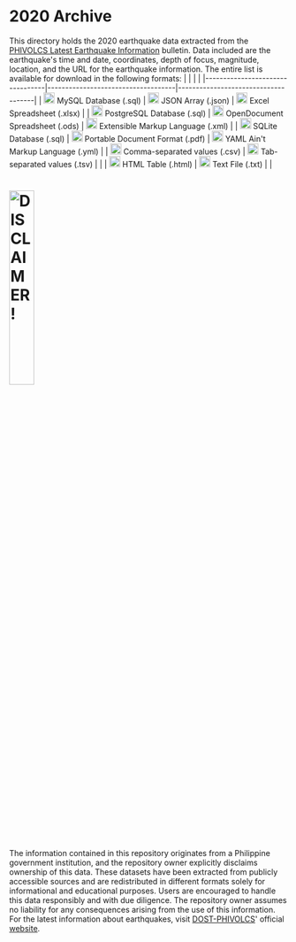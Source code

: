 # 2020 Archive
This  directory holds the 2020 earthquake data extracted from the [PHIVOLCS Latest Earthquake Information](https://earthquakes.phivolcs.dost.gov.ph/) bulletin. Data included are the earthquake's time and date, coordinates, depth of focus, magnitude,  location, and the URL for the earthquake information. The entire list is available for download in the following formats:
|                                 |                                    |                                     |
|---------------------------------|------------------------------------|-------------------------------------|
| <img src="https://static-00.iconduck.com/assets.00/database-mysql-icon-462x512-6itsq0zm.png" width="auto" height="20px" alt="MySQL"> MySQL Database (.sql)           | <img src="https://upload.wikimedia.org/wikipedia/commons/thumb/c/c9/JSON_vector_logo.svg/800px-JSON_vector_logo.svg.png" width="auto" height="20px" alt="JSON"> JSON Array (.json)                 | <img src="https://upload.wikimedia.org/wikipedia/commons/thumb/3/34/Microsoft_Office_Excel_%282019%E2%80%93present%29.svg/800px-Microsoft_Office_Excel_%282019%E2%80%93present%29.svg.png" width="auto" height="20px" alt="XLSX"> Excel Spreadsheet (.xlsx)           |
| <img src="https://cdn-icons-png.flaticon.com/512/5968/5968342.png" width="auto" height="20px" alt="PostgreSQL"> PostgreSQL Database (.sql)      | <img src="https://cdn-icons-png.flaticon.com/512/5105/5105727.png" width="auto" height="20px" alt="ODS"> OpenDocument Spreadsheet (.ods)    | <img src="https://upload.wikimedia.org/wikipedia/commons/thumb/2/2d/Extensible_Markup_Language_%28XML%29_logo.svg/1920px-Extensible_Markup_Language_%28XML%29_logo.svg.png" width="auto" height="20px" alt="XML"> Extensible Markup Language (.xml)   |
| <img src="https://upload.wikimedia.org/wikipedia/commons/thumb/9/97/Sqlite-square-icon.svg/1200px-Sqlite-square-icon.svg.png" width="auto" height="20px" alt="SQLite"> SQLite Database (.sql)          | <img src="https://upload.wikimedia.org/wikipedia/commons/thumb/8/87/PDF_file_icon.svg/1667px-PDF_file_icon.svg.png" width="auto" height="20px" alt="PDF"> Portable Document Format (.pdf)    | <img src="https://upload.wikimedia.org/wikipedia/commons/5/5a/Official_YAML_Logo.svg" width="auto" height="20px" alt="YML"> YAML Ain't Markup Language (.yml)   |
| <img src="https://upload.wikimedia.org/wikipedia/commons/c/c6/.csv_icon.svg" width="auto" height="20px" alt="CSV"> Comma-separated values (.csv)   | <img src="https://upload.wikimedia.org/wikipedia/commons/thumb/c/c5/TsvDelimited001.svg/800px-TsvDelimited001.svg.png" width="auto" height="20px" alt="TSV"> Tab-separated values (.tsv)        |                                     |
| <img src="https://cdn-icons-png.flaticon.com/512/732/732212.png" width="auto" height="20px" alt="HTML"> HTML Table (.html)              | <img src="https://upload.wikimedia.org/wikipedia/commons/thumb/2/23/Text-txt.svg/800px-Text-txt.svg.png" width="auto" height="20px" alt="TXT"> Text File (.txt)                   |                                     |
#
# <img src="https://www.pngall.com/wp-content/uploads/2017/05/Disclaimer-Symbol-PNG-HD.png" height="auto" width="30%" alt="DISCLAIMER!">
The information contained in this repository originates from a Philippine government institution, and the repository owner explicitly disclaims ownership of this data. These datasets have been extracted from publicly accessible sources and are redistributed in different formats solely for informational and educational purposes. Users are encouraged to handle this data responsibly and with due diligence. The repository owner assumes no liability for any consequences arising from the use of this information. For the latest information about earthquakes, visit [DOST-PHIVOLCS](https://en.wikipedia.org/wiki/Philippine_Institute_of_Volcanology_and_Seismology)' official [website](https://phivolcs.dost.gov.ph/).
